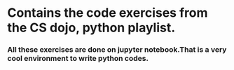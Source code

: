# Contains the code exercises from the CS dojo, python playlist.

### All these exercises are done on jupyter notebook.That is a very cool environment to write python codes.